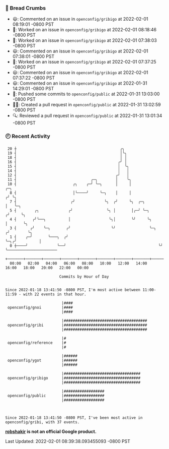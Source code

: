 ### 🍞 Bread Crumbs

 * 😃: Commented on an issue in `openconfig/gribigo` at 2022-02-01 08:19:01 -0800 PST
 * 👀: Worked on an issue in `openconfig/gribigo` at 2022-02-01 08:18:46 -0800 PST
 * 👀: Worked on an issue in `openconfig/gribigo` at 2022-02-01 07:38:03 -0800 PST
 * 😃: Commented on an issue in `openconfig/gribigo` at 2022-02-01 07:38:01 -0800 PST
 * 👀: Worked on an issue in `openconfig/gribigo` at 2022-02-01 07:37:25 -0800 PST
 * 😃: Commented on an issue in `openconfig/gribigo` at 2022-02-01 07:37:22 -0800 PST
 * 😃: Commented on an issue in `openconfig/gribigo` at 2022-01-31 14:29:01 -0800 PST
 * 🚢: Pushed some commits to `openconfig/public` at 2022-01-31 13:03:00 -0800 PST
 * ✍🏼: Created a pull request in `openconfig/public` at 2022-01-31 13:02:59 -0800 PST
 * 🔍: Reviewed a pull request in  `openconfig/public` at 2022-01-31 13:01:34 -0800 PST

### 🕘 Recent Activity
```
 20 ┼                                              ╭╮
 19 ┤                                              │╰╮
 18 ┤                                              │ │
 16 ┤                                             ╭╯ │
 15 ┤                                             │  ╰╮
 14 ┤                                             │   │
 12 ┤                                            ╭╯   │
 11 ┤                                 ╭─╮        │    ╰╮
 10 ┤                         ╭╮    ╭─╯ ╰─╮      │     │                 ╭─╮
  8 ┤                         │╰────╯     ╰─╮    │     │                ╭╯ ╰╮
  7 ┤                        ╭╯             ╰╮  ╭╯     ╰╮  ╭─╮          │   ╰─╮
  5 ┤        ╭╮             ╭╯               ╰╮ │       │╭─╯ ╰─╮       ╭╯     ╰╮
  4 ┤       ╭╯╰──╮          │                 ╰╮│       ╰╯     ╰╮      │       ╰╮
  3 ┤      ╭╯    ╰─╮       ╭╯                  ╰╯               ╰─╮   ╭╯        ╰╮
  1 ┤    ╭─╯       ╰───╮  ╭╯                                      ╰─╮╭╯          │
  0 ┼────╯             ╰──╯                                         ╰╯           ╰──────────────────────
    +───────+───────+───────+───────+───────+───────+───────+───────+───────+───────+───────+───────+────
  00:00   02:00   04:00   06:00   08:00   10:00   12:00   14:00   16:00   18:00   20:00   22:00   00:00   

						Commits by Hour of Day


Since 2022-01-18 13:41:50 -0800 PST, I'm most active between 11:00-11:59 - with 22 events in that hour.

```



```
                         |####
 openconfig/gnoi         |####
                         |####

                         |#####################################
 openconfig/gribi        |#####################################
                         |#####################################

                         |#
 openconfig/reference    |#
                         |#

                         |######
 openconfig/ygot         |######
                         |######

                         |##################################
 openconfig/gribigo      |##################################
                         |##################################

                         |##################
 openconfig/public       |##################
                         |##################



Since 2022-01-18 13:41:50 -0800 PST, I've been most active in openconfig/gribi, with 37 events.

```
**[robshakir](mailto:robjs@google.com) is not an official Google product.**  


Last Updated: 2022-02-01 08:39:38.093455093 -0800 PST
